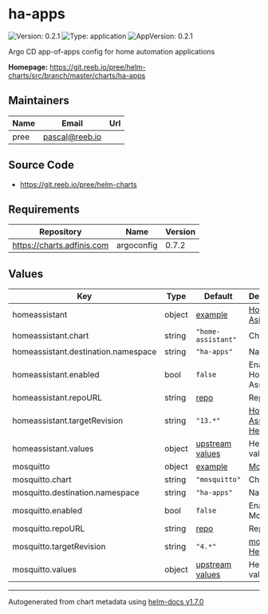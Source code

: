 # ha-apps

![Version: 0.2.1](https://img.shields.io/badge/Version-0.2.1-informational?style=flat-square) ![Type: application](https://img.shields.io/badge/Type-application-informational?style=flat-square) ![AppVersion: 0.2.1](https://img.shields.io/badge/AppVersion-0.2.1-informational?style=flat-square)

Argo CD app-of-apps config for home automation applications

**Homepage:** <https://git.reeb.io/pree/helm-charts/src/branch/master/charts/ha-apps>

## Maintainers

| Name | Email | Url |
| ---- | ------ | --- |
| pree | pascal@reeb.io |  |

## Source Code

* <https://git.reeb.io/pree/helm-charts>

## Requirements

| Repository | Name | Version |
|------------|------|---------|
| https://charts.adfinis.com | argoconfig | 0.7.2 |

## Values

| Key | Type | Default | Description |
|-----|------|---------|-------------|
| homeassistant | object | [example](./examples/homeassistant.yaml) | [Home Asistant](https://home-assistant.io) |
| homeassistant.chart | string | `"home-assistant"` | Chart |
| homeassistant.destination.namespace | string | `"ha-apps"` | Namespace |
| homeassistant.enabled | bool | `false` | Enable Home Assistant |
| homeassistant.repoURL | string | [repo](https://github.com/k8s-at-home/charts) | Repo URL |
| homeassistant.targetRevision | string | `"13.*"` | [Home Assistant Helm chart](https://github.com/k8s-at-home/charts/tree/master/charts/stable/home-assistant) |
| homeassistant.values | object | [upstream values](https://github.com/k8s-at-home/charts/blob/master/charts/stable/home-assistant/values.yaml) | Helm values |
| mosquitto | object | [example](./examples/mosquitto.yaml) | [Mosquitto](https://mosquitto.org/) |
| mosquitto.chart | string | `"mosquitto"` | Chart |
| mosquitto.destination.namespace | string | `"ha-apps"` | Namespace |
| mosquitto.enabled | bool | `false` | Enable Mosquitto |
| mosquitto.repoURL | string | [repo](https://github.com/k8s-at-home/charts) | Repo URL |
| mosquitto.targetRevision | string | `"4.*"` | [mosquitto Helm chart](https://github.com/k8s-at-home/charts/tree/master/charts/stable/mosquitto) |
| mosquitto.values | object | [upstream values](https://github.com/k8s-at-home/charts/blob/master/charts/stable/mosquitto/values.yaml) | Helm values |

----------------------------------------------
Autogenerated from chart metadata using [helm-docs v1.7.0](https://github.com/norwoodj/helm-docs/releases/v1.7.0)
